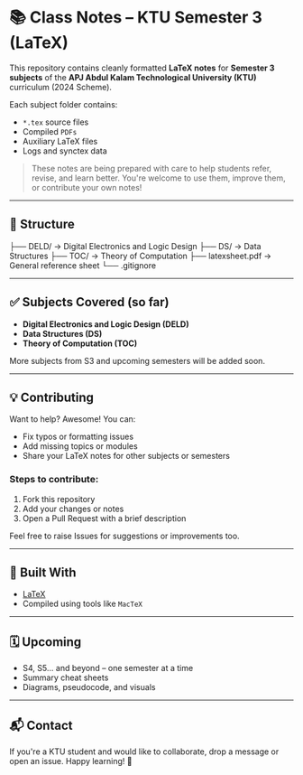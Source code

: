 # 📚 Class Notes – KTU Semester 3 (LaTeX)

This repository contains cleanly formatted **LaTeX notes** for **Semester 3 subjects** of the **APJ Abdul Kalam Technological University (KTU)** curriculum (2024 Scheme).

Each subject folder contains:
- `*.tex` source files
- Compiled `PDFs`
- Auxiliary LaTeX files
- Logs and synctex data

> These notes are being prepared with care to help students refer, revise, and learn better. You're welcome to use them, improve them, or contribute your own notes!

---

## 📁 Structure

├── DELD/ → Digital Electronics and Logic Design
├── DS/ → Data Structures
├── TOC/ → Theory of Computation
├── latexsheet.pdf → General reference sheet
└── .gitignore


---

## ✅ Subjects Covered (so far)

- **Digital Electronics and Logic Design (DELD)**
- **Data Structures (DS)**
- **Theory of Computation (TOC)**

More subjects from S3 and upcoming semesters will be added soon.

---

## 💡 Contributing

Want to help? Awesome! You can:
- Fix typos or formatting issues
- Add missing topics or modules
- Share your LaTeX notes for other subjects or semesters

### Steps to contribute:
1. Fork this repository
2. Add your changes or notes
3. Open a Pull Request with a brief description

Feel free to raise Issues for suggestions or improvements too.

---

## 🧪 Built With

- [LaTeX](https://www.latex-project.org/)
- Compiled using tools like `MacTeX`

---

## 🗓️ Upcoming

- S4, S5... and beyond – one semester at a time
- Summary cheat sheets
- Diagrams, pseudocode, and visuals

---

## 📬 Contact

If you're a KTU student and would like to collaborate, drop a message or open an issue. Happy learning! 💫
